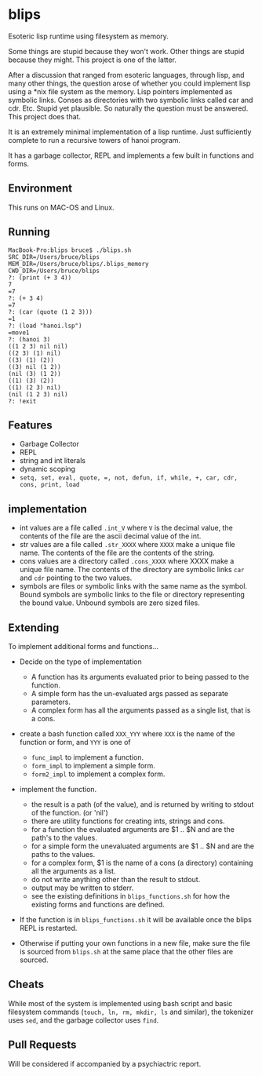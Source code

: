 # blips
Esoteric lisp runtime using filesystem as memory.

Some things are stupid because they won't work. Other things are stupid because they might. This project is one of the latter. 

After a discussion that ranged from esoteric languages, through lisp, and many other things, 
the question arose of whether you could implement lisp using a *nix file system as the memory. 
Lisp pointers implemented as symbolic links. Conses as directories with two symbolic links called car and cdr. Etc. 
Stupid yet plausible. So naturally the question must be answered. This project does that.

It is an extremely minimal implementation of a lisp runtime. Just sufficiently complete to run a recursive towers of hanoi program.

It has a garbage collector, REPL and implements a few built in functions and forms. 

## Environment

This runs on MAC-OS and Linux.

## Running

```
MacBook-Pro:blips bruce$ ./blips.sh
SRC_DIR=/Users/bruce/blips
MEM_DIR=/Users/bruce/blips/.blips_memory
CWD_DIR=/Users/bruce/blips
?: (print (+ 3 4))
7
=7
?: (+ 3 4)
=7
?: (car (quote (1 2 3)))
=1
?: (load "hanoi.lsp")
=move1
?: (hanoi 3)
((1 2 3) nil nil)
((2 3) (1) nil)
((3) (1) (2))
((3) nil (1 2))
(nil (3) (1 2))
((1) (3) (2))
((1) (2 3) nil)
(nil (1 2 3) nil)
?: !exit
```

## Features
- Garbage Collector
- REPL
- string and int literals
- dynamic scoping
- `setq, set, eval, quote, =, not, defun, if, while, +, car, cdr, cons, print, load`


## implementation
- int values are a file called `.int_V` where `V` is the decimal value, the contents of the file are the ascii decimal value of the int.
- str values are a file called `.str_XXXX` where `XXXX` make a unique file name. The contents of the file are the contents of the string.
- cons values are a directory called `.cons_XXXX` where XXXX make a unique file name. The contents of the directory are symbolic links `car` and `cdr` pointing to the two values.
- symbols are files or symbolic links with the same name as the symbol. Bound symbols are symbolic links to the file or directory representing the bound value. Unbound symbols are zero sized files.

## Extending

To implement additional forms and functions...
- Decide on the type of implementation
  - A function has its arguments evaluated prior to being passed to the function.
  - A simple form has the un-evaluated args passed as separate parameters.
  - A complex form has all the arguments passed as a single list, that is a cons.
- create a bash function called `XXX_YYY` where `XXX` is the name of the function or form, and `YYY` is one of
  - `func_impl` to implement a function.
  - `form_impl` to implement a simple form.
  - `form2_impl` to implement a complex form.

- implement the function.
  - the result is a path (of the value), and is returned by writing to stdout of the function. (or 'nil')
  - there are utility functions for creating ints, strings and cons.
  - for a function the evaluated arguments are $1 .. $N and are the path's to the values.
  - for a simple form the unevaluated arguments are $1 .. $N and are the paths to the values.
  - for a complex form, $1 is the name of a cons (a directory) containing all the arguments as a list.
  - do not write anything other than the result to stdout.
  - output may be written to stderr.
  - see the existing definitions in `blips_functions.sh` for how the existing forms and functions are defined.
  
- If the function is in `blips_functions.sh` it will be available once the blips REPL is restarted.
- Otherwise if putting your own functions in a new file, make sure the file is sourced from `blips.sh` at the same place that the other files are sourced.


## Cheats
While most of the system is implemented using bash script and basic filesystem commands (`touch, ln, rm, mkdir, ls` and similar), the tokenizer uses `sed`, and the garbage collector uses `find`.

## Pull Requests
Will be considered if accompanied by a psychiactric report.
